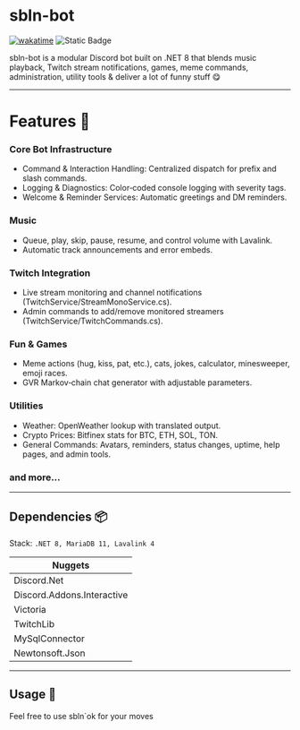 # sbln-bot
[![wakatime](https://wakatime.com/badge/user/018b8006-2512-45db-8277-d8e3339a3084/project/637bbc99-c13f-4c8f-b0c1-8a25356d22c9.svg)](https://wakatime.com/badge/user/018b8006-2512-45db-8277-d8e3339a3084/project/637bbc99-c13f-4c8f-b0c1-8a25356d22c9)
![Static Badge](https://img.shields.io/badge/build-passing-brightgreen)

sbln-bot is a modular Discord bot built on .NET 8 that blends music playback, Twitch stream notifications, games, meme commands, administration, utility tools & deliver a lot of funny stuff 😋

---

# Features 🏃
### Core Bot Infrastructure
* Command & Interaction Handling: Centralized dispatch for prefix and slash commands.
* Logging & Diagnostics: Color‑coded console logging with severity tags.
* Welcome & Reminder Services: Automatic greetings and DM reminders.

### Music
* Queue, play, skip, pause, resume, and control volume with Lavalink.
* Automatic track announcements and error embeds.

### Twitch Integration
* Live stream monitoring and channel notifications (TwitchService/StreamMonoService.cs).
* Admin commands to add/remove monitored streamers (TwitchService/TwitchCommands.cs).

### Fun & Games
* Meme actions (hug, kiss, pat, etc.), cats, jokes, calculator, minesweeper, emoji races.
* GVR Markov‑chain chat generator with adjustable parameters.

### Utilities
* Weather: OpenWeather lookup with translated output.
* Crypto Prices: Bitfinex stats for BTC, ETH, SOL, TON.
* General Commands: Avatars, reminders, status changes, uptime, help pages, and admin tools.

### and more...
  
---

## Dependencies 📦

Stack: `.NET 8, MariaDB 11, Lavalink 4`

| Nuggets  |
| ----------------|
| Discord.Net     | 
| Discord.Addons.Interactive| 
| Victoria        | 
| TwitchLib       | 
| MySqlConnector  |
| Newtonsoft.Json |

---

## Usage 📝
Feel free to use sbln`ok for your moves

